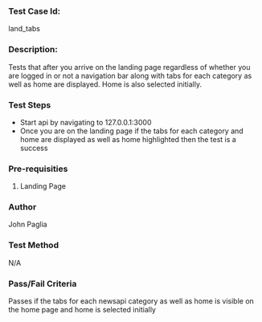 ### Test Case Id: 
land_tabs

### Description:
Tests that after you arrive on the landing page regardless of whether you are logged in or not a navigation bar along with tabs for each category as well as home are displayed. Home is also selected initially.

### Test Steps 
- Start api by navigating to 127.0.0.1:3000
- Once you are on the landing page if the tabs for each category and home are displayed as well as home highlighted then the test is a success

### Pre-requisities
1. Landing Page

### Author
John Paglia

### Test Method
N/A

### Pass/Fail Criteria
Passes if the tabs for each newsapi category as well as home is visible on the home page and home is selected initially
